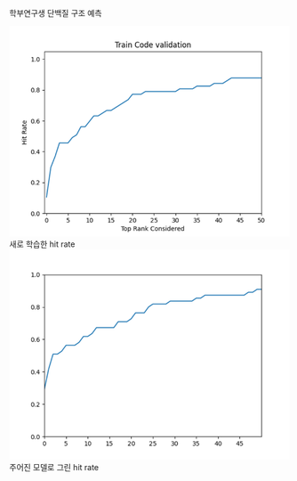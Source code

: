 학부연구생 단백질 구조 예측
[](https://github.com/kiharalab/GNN_DOVE)

![새로 학습한 hit rate](image.png)
새로 학습한 hit rate
![주어진 모델로 그린 hit rate](image-1.png)
주어진 모델로 그린 hit rate
